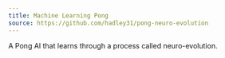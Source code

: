 ```yaml
---
title: Machine Learning Pong
source: https://github.com/hadley31/pong-neuro-evolution
---
```


A Pong AI that learns through a process called neuro-evolution. 